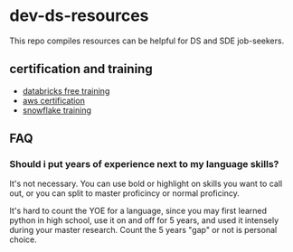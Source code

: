 # dev-ds-resources

This repo compiles resources can be helpful for DS and SDE job-seekers. 



## certification and training

- [databricks free training](https://www.databricks.com/resources/learn/training/lakehouse-fundamentals?scid=7018Y000001Fi0eQAC&utm_medium=paid+search&utm_source=google&utm_campaign=17882079543&utm_adgroup=140434566878&utm_content=training&utm_offer=lakehouse-fundamentals&utm_ad=665885915712&utm_term=databricks%20certification&gad_source=1&gclid=Cj0KCQiA4NWrBhD-ARIsAFCKwWtUNRpeQ8jTGQ_gfdKSzWPqMJfPp6cWhTqQSfnN4iYj60JTOo9pXs0aAoiYEALw_wcB)
- [aws certification](https://www.aws.training/certification)
- [snowflake training](https://www.snowflake.com/webinar/virtual-hands-on-labs/virtual-hands-on-lab-from-zero-to-snowflake-2023-12-20/?utm_source=google&utm_medium=paidsearch&utm_campaign=na-us-en-brand-core-phrase&utm_content=go-rsa-evg-vh-next-vhol-americas&utm_term=c-g-snowflake-p-657474892216&gad_source=1&gclid=Cj0KCQiA4NWrBhD-ARIsAFCKwWvh8C0-2EaGegxCMNW9pl__SBBQZkN353Fa_BCYLkRx2VQZN0zNP3UaAsKyEALw_wcB)

## FAQ 
### Should i put years of experience next to my language skills? 
It's not necessary. You can use bold or highlight on skills you want to call out, or you can split to master proficincy or normal proficincy.

It's hard to count the YOE for a language, since you may first learned python in high school, use it on and off for 5 years, and used it intensely during your master research. Count the 5 years "gap" or not is personal choice. 





